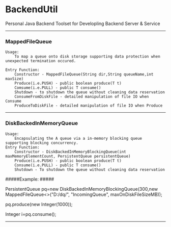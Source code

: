 # BackendUtil


Personal Java Backend Toolset for Developling Backend Server &amp; Service



----------

### MappedFileQueue ###
	Usage: 
		To map a queue onto disk storage supporting data protection when unexpected termination occured.
	
	Entry Function:
	  	Constructor - MappedFileQueue(String dir,String queueName,int maxSize)
		Produce(i.e.PUSH) - public boolean produce(T t)
		Comsume(i.e.PULL) - public T consume()
		Shutdown - to shutdown the queue without cleaning data reservation
		ConsumeFromDiskFile - detailed manipulation of file IO when Consume 
		ProduceToDiskFile - detailed manipulation of file IO when Produce

----------

### DiskBackedInMemoryQueue ###


	Usage: 
		Encapsulating the A queue via a in-memory blocking queue supporting blocking concurrency.
	Entry Function:
	  	Constructor - DiskBackedInMemoryBlockingQueue(int maxMemoryElementCount, PersistentQueue persistentQueue)
		Produce(i.e.PUSH) - public boolean produce(T t)
		Consume(i.e.PULL) - public T consume()
		Shutdown - To shutdown the queue without cleaning data reservation

#####Example: #####

PersistentQueue<Integer> pq=new DiskBackedInMemoryBlockingQueue<Integer>(300,new MappedFileQueue<>("D:/dq/", "IncomingQueue", maxOnDiskFileSizeMB));

pq.produce(new Integer(1000));

Integer i=pq.consume();

----------
